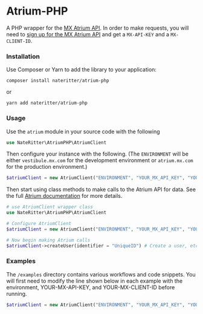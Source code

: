 # Atrium-PHP
A PHP wrapper for the [MX Atrium API](https://atrium.mx.com). In order to make requests, you will need to [sign up for the MX Atrium API](https://atrium.mx.com/developers/sign_up) and get a `MX-API-KEY` and a  `MX-CLIENT-ID`.

### Installation

Use Composer or Yarn to add the library to your application:

```
composer install nateritter/atrium-php
```
or
```
yarn add nateritter/atrium-php
```

### Usage

Use the `atrium` module in your source code with the following
```php
use NateRitter\AtriumPHP\AtriumClient
```

Then configure your instance with the following. (The `ENVIRONMENT` will be either `vestibule.mx.com` for the development environment or `atrium.mx.com` for the production environment.)
```php
$atriumClient = new AtriumClient("ENVIRONMENT", "YOUR_MX_API_KEY", "YOUR_MX_CLIENT_ID")
```

Then start using class methods to make calls to the Atrium API for data. See the full [Atrium documentation](https://atrium.mx.com/documentation) for more details.

```php
# use AtriumClient wrapper class
use NateRitter\AtriumPHP\AtriumClient

# Configure AtriumClient
$atriumClient = new AtriumClient("ENVIRONMENT", "YOUR_MX_API_KEY", "YOUR_MX_CLIENT_ID")

# Now begin making Atrium calls
$atriumClient->createUser(identifier = "UniqueID") # Create a user, etc...
```

### Examples

The `/examples` directory contains various workflows and code snippets. You will first need to modify the line shown below in each example with the environment, YOUR-MX-API-KEY, and YOUR-MX-CLIENT-ID before running.
```php
$atriumClient = new AtriumClient("ENVIRONMENT", "YOUR_MX_API_KEY", "YOUR_MX_CLIENT_ID")
```
